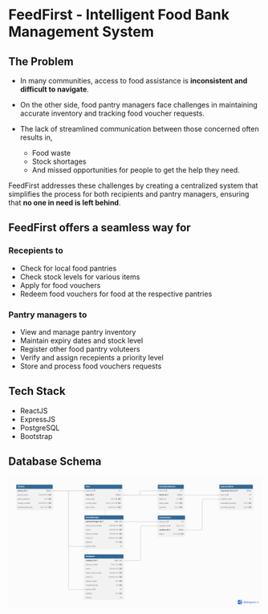 # FeedFirst - Intelligent Food Bank Management System

## The Problem

- In many communities, access to food assistance is **inconsistent and difficult to navigate**.

- On the other side, food pantry managers face challenges in maintaining accurate inventory and tracking food voucher requests.

- The lack of streamlined communication between those concerned often results in,
    - Food waste
    - Stock shortages
    - And missed opportunities for people to get the help they need.

FeedFirst addresses these challenges by creating a centralized system that simplifies the process for both recipients and pantry managers, ensuring that **no one in need is left behind**.

## FeedFirst offers a seamless way for

### Recepients to

- Check for local food pantries  
- Check stock levels for various items  
- Apply for food vouchers  
- Redeem food vouchers for food at the respective pantries

### Pantry managers to

- View and manage pantry inventory
- Maintain expiry dates and stock level
- Register other food pantry voluteers
- Verify and assign recepients a priority level
- Store and process food vouchers requests  

## Tech Stack

- ReactJS
- ExpressJS
- PostgreSQL
- Bootstrap

## Database Schema

![image](database/feedfirst2.png)
